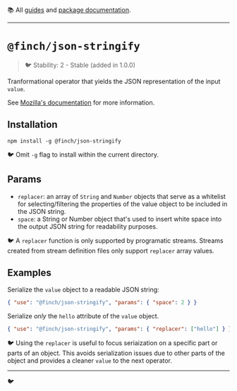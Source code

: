 :books: All [guides](/README.md#guides) and [package documentation](/README.md#package-documentation).

---

# `@finch/json-stringify`

> :bird: Stability: 2 - Stable (added in 1.0.0)

Tranformational operator that yields the JSON representation of the input `value`.

See [Mozilla's documentation](https://developer.mozilla.org/en-US/docs/Web/JavaScript/Reference/Global_Objects/JSON/stringify) for more information.

## Installation

```
npm install -g @finch/json-stringify
```

:bird: Omit `-g` flag to install within the current directory.

## Params

- `replacer`: an array of `String` and `Number` objects that serve as a whitelist for selecting/filtering the properties of the value object to be included in the JSON string.
- `space`: a String or Number object that's used to insert white space into the output JSON string for readability purposes.

:bird: A `replacer` function is only supported by programatic streams. Streams created from stream definition files only support `replacer` array values.

## Examples

Serialize the `value` object to a readable JSON string:

```json
{ "use": "@finch/json-stringify", "params": { "space": 2 } }
```

Serialize _only_ the `hello` attribute of the `value` object.

```json
{ "use": "@finch/json-stringify", "params": { "replacer": ["hello"] } }
```

:bird: Using the `replacer` is useful to focus seriaization on a specific part or parts of an object. This avoids serialization issues due to other parts of the object and provides a cleaner `value` to the next operator.

---

:bird:
